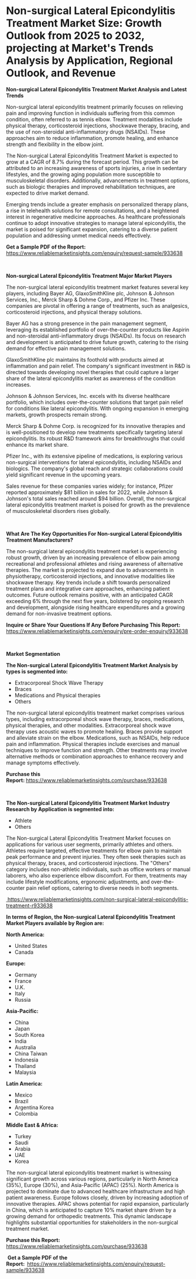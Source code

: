 <p><h1>Non-surgical Lateral Epicondylitis Treatment Market Size: Growth Outlook from 2025 to 2032, projecting at Market's Trends Analysis by Application, Regional Outlook, and Revenue</h1></p><p><strong>Non-surgical Lateral Epicondylitis Treatment Market Analysis and Latest Trends</strong></p>
<p><p>Non-surgical lateral epicondylitis treatment primarily focuses on relieving pain and improving function in individuals suffering from this common condition, often referred to as tennis elbow. Treatment modalities include physical therapy, corticosteroid injections, shockwave therapy, bracing, and the use of non-steroidal anti-inflammatory drugs (NSAIDs). These approaches aim to reduce inflammation, promote healing, and enhance strength and flexibility in the elbow joint.</p><p>The Non-surgical Lateral Epicondylitis Treatment Market is expected to grow at a CAGR of 8.7% during the forecast period. This growth can be attributed to an increasing awareness of sports injuries, a rise in sedentary lifestyles, and the growing aging population more susceptible to musculoskeletal disorders. Additionally, advancements in treatment options, such as biologic therapies and improved rehabilitation techniques, are expected to drive market demand. </p><p>Emerging trends include a greater emphasis on personalized therapy plans, a rise in telehealth solutions for remote consultations, and a heightened interest in regenerative medicine approaches. As healthcare professionals continue to adopt innovative strategies to manage lateral epicondylitis, the market is poised for significant expansion, catering to a diverse patient population and addressing unmet medical needs effectively.</p></p>
<p><strong>Get a Sample PDF of the Report:&nbsp;</strong> <a href="https://www.reliablemarketinsights.com/enquiry/request-sample/933638?utm_campaign=2717&utm_medium=2&utm_source=Github&utm_content=ia&utm_term=13042025&utm_id=non-surgical-lateral-epicondylitis-treatment">https://www.reliablemarketinsights.com/enquiry/request-sample/933638</a></p>
<p>&nbsp;</p>
<p><strong>Non-surgical Lateral Epicondylitis Treatment Major Market Players</strong></p>
<p><p>The non-surgical lateral epicondylitis treatment market features several key players, including Bayer AG, GlaxoSmithKline plc, Johnson & Johnson Services, Inc., Merck Sharp & Dohme Corp., and Pfizer Inc. These companies are pivotal in offering a range of treatments, such as analgesics, corticosteroid injections, and physical therapy solutions.</p><p>Bayer AG has a strong presence in the pain management segment, leveraging its established portfolio of over-the-counter products like Aspirin and non-steroidal anti-inflammatory drugs (NSAIDs). Its focus on research and development is anticipated to drive future growth, catering to the rising demand for effective pain management solutions.</p><p>GlaxoSmithKline plc maintains its foothold with products aimed at inflammation and pain relief. The company's significant investment in R&D is directed towards developing novel therapies that could capture a larger share of the lateral epicondylitis market as awareness of the condition increases.</p><p>Johnson & Johnson Services, Inc. excels with its diverse healthcare portfolio, which includes over-the-counter solutions that target pain relief for conditions like lateral epicondylitis. With ongoing expansion in emerging markets, growth prospects remain strong.</p><p>Merck Sharp & Dohme Corp. is recognized for its innovative therapies and is well-positioned to develop new treatments specifically targeting lateral epicondylitis. Its robust R&D framework aims for breakthroughs that could enhance its market share.</p><p>Pfizer Inc., with its extensive pipeline of medications, is exploring various non-surgical interventions for lateral epicondylitis, including NSAIDs and biologics. The company's global reach and strategic collaborations could yield significant revenue in the upcoming years.</p><p>Sales revenue for these companies varies widely; for instance, Pfizer reported approximately $81 billion in sales for 2022, while Johnson & Johnson's total sales reached around $94 billion. Overall, the non-surgical lateral epicondylitis treatment market is poised for growth as the prevalence of musculoskeletal disorders rises globally.</p></p>
<p>&nbsp;</p>
<p><strong>What Are The Key Opportunities For Non-surgical Lateral Epicondylitis Treatment Manufacturers?</strong></p>
<p><p>The non-surgical lateral epicondylitis treatment market is experiencing robust growth, driven by an increasing prevalence of elbow pain among recreational and professional athletes and rising awareness of alternative therapies. The market is projected to expand due to advancements in physiotherapy, corticosteroid injections, and innovative modalities like shockwave therapy. Key trends include a shift towards personalized treatment plans and integrative care approaches, enhancing patient outcomes. Future outlook remains positive, with an anticipated CAGR exceeding 6% through the next five years, bolstered by ongoing research and development, alongside rising healthcare expenditures and a growing demand for non-invasive treatment options.</p></p>
<p><strong>Inquire or Share Your Questions If Any Before Purchasing This Report:</strong> <a href="https://www.reliablemarketinsights.com/enquiry/pre-order-enquiry/933638?utm_campaign=2717&utm_medium=2&utm_source=Github&utm_content=ia&utm_term=13042025&utm_id=non-surgical-lateral-epicondylitis-treatment">https://www.reliablemarketinsights.com/enquiry/pre-order-enquiry/933638</a></p>
<p>&nbsp;</p>
<p><strong>Market Segmentation</strong></p>
<p><strong>The Non-surgical Lateral Epicondylitis Treatment Market Analysis by types is segmented into:</strong></p>
<p><ul><li>Extracorporeal Shock Wave Therapy</li><li>Braces</li><li>Medications and Physical therapies</li><li>Others</li></ul></p>
<p><p>The non-surgical lateral epicondylitis treatment market comprises various types, including extracorporeal shock wave therapy, braces, medications, physical therapies, and other modalities. Extracorporeal shock wave therapy uses acoustic waves to promote healing. Braces provide support and alleviate strain on the elbow. Medications, such as NSAIDs, help reduce pain and inflammation. Physical therapies include exercises and manual techniques to improve function and strength. Other treatments may involve alternative methods or combination approaches to enhance recovery and manage symptoms effectively.</p></p>
<p><strong>Purchase this Report:&nbsp;</strong><a href="https://www.reliablemarketinsights.com/purchase/933638?utm_campaign=2717&utm_medium=2&utm_source=Github&utm_content=ia&utm_term=13042025&utm_id=non-surgical-lateral-epicondylitis-treatment">https://www.reliablemarketinsights.com/purchase/933638</a></p>
<p>&nbsp;</p>
<p><strong>The Non-surgical Lateral Epicondylitis Treatment Market Industry Research by Application is segmented into:</strong></p>
<p><ul><li>Athlete</li><li>Others</li></ul></p>
<p><p>The Non-surgical Lateral Epicondylitis Treatment Market focuses on applications for various user segments, primarily athletes and others. Athletes require targeted, effective treatments for elbow pain to maintain peak performance and prevent injuries. They often seek therapies such as physical therapy, braces, and corticosteroid injections. The "Others" category includes non-athletic individuals, such as office workers or manual laborers, who also experience elbow discomfort. For them, treatments may include lifestyle modifications, ergonomic adjustments, and over-the-counter pain relief options, catering to diverse needs in both segments.</p></p>
<p><a href="https://www.reliablemarketinsights.com/non-surgical-lateral-epicondylitis-treatment-r933638?utm_campaign=2717&utm_medium=2&utm_source=Github&utm_content=ia&utm_term=13042025&utm_id=non-surgical-lateral-epicondylitis-treatment">&nbsp;https://www.reliablemarketinsights.com/non-surgical-lateral-epicondylitis-treatment-r933638</a></p>
<p><strong>In terms of Region, the Non-surgical Lateral Epicondylitis Treatment Market Players available by Region are:</strong></p>
<p>
    <p> <strong> North America: </strong>
        <ul>
            <li>United States</li>
            <li>Canada</li>
        </ul>
        </p> 
    <p> <strong> Europe: </strong>
        <ul>
            <li>Germany</li>
            <li>France</li>
            <li>U.K.</li>
            <li>Italy</li>
            <li>Russia</li>
        </ul>
        </p> 
    <p> <strong> Asia-Pacific: </strong>
        <ul>
            <li>China</li>
            <li>Japan</li>
            <li>South Korea</li>
            <li>India</li>
            <li>Australia</li>
            <li>China Taiwan</li>
            <li>Indonesia</li>
            <li>Thailand</li>
            <li>Malaysia</li>
        </ul>
        </p> 
    <p> <strong> Latin America: </strong>
        <ul>
            <li>Mexico</li>
            <li>Brazil</li>
            <li>Argentina Korea</li>
            <li>Colombia</li>
        </ul>
        </p> 
    <p> <strong> Middle East & Africa: </strong>
        <ul>
            <li>Turkey</li>
            <li>Saudi</li>
            <li>Arabia</li>
            <li>UAE</li>
            <li>Korea</li>
        </ul>
    </p>
    </p>
<p><p>The non-surgical lateral epicondylitis treatment market is witnessing significant growth across various regions, particularly in North America (35%), Europe (30%), and Asia-Pacific (APAC) (25%). North America is projected to dominate due to advanced healthcare infrastructure and high patient awareness. Europe follows closely, driven by increasing adoption of innovative therapies. APAC shows potential for rapid expansion, particularly in China, which is anticipated to capture 10% market share driven by a growing demand for orthopedic treatments. This dynamic landscape highlights substantial opportunities for stakeholders in the non-surgical treatment market.</p></p>
<p><strong>Purchase this Report: </strong><a href="https://www.reliablemarketinsights.com/purchase/933638?utm_campaign=2717&utm_medium=2&utm_source=Github&utm_content=ia&utm_term=13042025&utm_id=non-surgical-lateral-epicondylitis-treatment">https://www.reliablemarketinsights.com/purchase/933638</a></p>
<p>&nbsp;<strong>Get a Sample PDF of the Report:&nbsp;&nbsp;</strong><a href="https://www.reliablemarketinsights.com/enquiry/request-sample/933638?utm_campaign=2717&utm_medium=2&utm_source=Github&utm_content=ia&utm_term=13042025&utm_id=non-surgical-lateral-epicondylitis-treatment">https://www.reliablemarketinsights.com/enquiry/request-sample/933638</a></p>
<p><strong></strong></p>
<p><p></p><p></p><p></p></p>